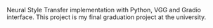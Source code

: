 Neural Style Transfer implementation with Python, VGG and Gradio interface. This project is my final graduation project at the university.
